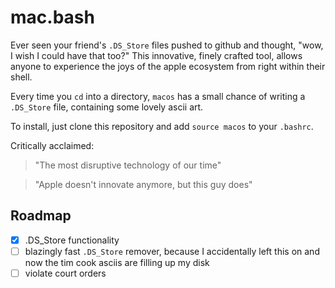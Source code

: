 # mac.bash

Ever seen your friend's `.DS_Store` files pushed to github and thought, "wow, I wish I could have that too?" This innovative, finely crafted tool, allows anyone to experience the joys of the apple ecosystem from right within their shell.

Every time you `cd` into a directory, `macos` has a small chance of writing a `.DS_Store` file, containing some lovely ascii art.

To install, just clone this repository and add `source macos` to your `.bashrc`.

Critically acclaimed:

> "The most disruptive technology of our time"

> "Apple doesn't innovate anymore, but this guy does"

## Roadmap

- [x] .DS_Store functionality
- [ ] blazingly fast `.DS_Store` remover, because I accidentally left this on and now the tim cook asciis are filling up my disk
- [ ] violate court orders
